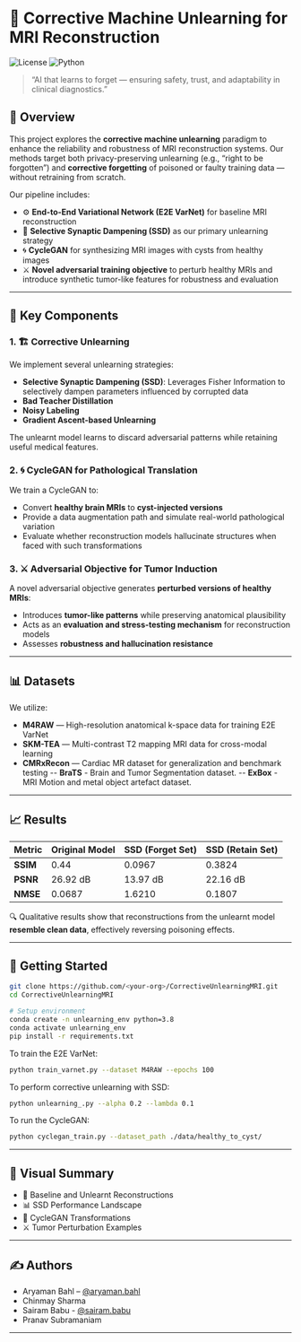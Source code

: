 
# 🧠 Corrective Machine Unlearning for MRI Reconstruction

![License](https://img.shields.io/badge/license-MIT-blue.svg) ![Python](https://img.shields.io/badge/python-3.8+-green.svg)

> “AI that learns to forget — ensuring safety, trust, and adaptability in clinical diagnostics.”

## 🔬 Overview

This project explores the **corrective machine unlearning** paradigm to enhance the reliability and robustness of MRI reconstruction systems. Our methods target both privacy-preserving unlearning (e.g., “right to be forgotten”) and **corrective forgetting** of poisoned or faulty training data — without retraining from scratch.

Our pipeline includes:
- ⚙️ **End-to-End Variational Network (E2E VarNet)** for baseline MRI reconstruction
- 🧽 **Selective Synaptic Dampening (SSD)** as our primary unlearning strategy
- 🌀 **CycleGAN** for synthesizing MRI images with cysts from healthy images
- ⚔️ **Novel adversarial training objective** to perturb healthy MRIs and introduce synthetic tumor-like features for robustness and evaluation

---

## 🧩 Key Components

### 1. 🏗️ Corrective Unlearning

We implement several unlearning strategies:
- **Selective Synaptic Dampening (SSD)**: Leverages Fisher Information to selectively dampen parameters influenced by corrupted data
- **Bad Teacher Distillation**
- **Noisy Labeling**
- **Gradient Ascent-based Unlearning**

The unlearnt model learns to discard adversarial patterns while retaining useful medical features.

### 2. 🌀 CycleGAN for Pathological Translation

We train a CycleGAN to:
- Convert **healthy brain MRIs** to **cyst-injected versions**
- Provide a data augmentation path and simulate real-world pathological variation
- Evaluate whether reconstruction models hallucinate structures when faced with such transformations

### 3. ⚔️ Adversarial Objective for Tumor Induction

A novel adversarial objective generates **perturbed versions of healthy MRIs**:
- Introduces **tumor-like patterns** while preserving anatomical plausibility
- Acts as an **evaluation and stress-testing mechanism** for reconstruction models
- Assesses **robustness and hallucination resistance**

---

## 📊 Datasets

We utilize:
- **M4RAW** — High-resolution anatomical k-space data for training E2E VarNet
- **SKM-TEA** — Multi-contrast T2 mapping MRI data for cross-modal learning
- **CMRxRecon** — Cardiac MR dataset for generalization and benchmark testing
-- **BraTS** - Brain and Tumor Segmentation dataset.
-- **ExBox** - MRI Motion and metal object artefact dataset.
---

## 📈 Results

| Metric         | Original Model | SSD (Forget Set) | SSD (Retain Set) |
|----------------|----------------|------------------|------------------|
| **SSIM**       | 0.44           | 0.0967           | 0.3824           |
| **PSNR**       | 26.92 dB       | 13.97 dB         | 22.16 dB         |
| **NMSE**       | 0.0687         | 1.6210           | 0.1807           |

🔍 Qualitative results show that reconstructions from the unlearnt model **resemble clean data**, effectively reversing poisoning effects.

---

## 🧪 Getting Started

```bash
git clone https://github.com/<your-org>/CorrectiveUnlearningMRI.git
cd CorrectiveUnlearningMRI

# Setup environment
conda create -n unlearning_env python=3.8
conda activate unlearning_env
pip install -r requirements.txt
```

To train the E2E VarNet:
```bash
python train_varnet.py --dataset M4RAW --epochs 100
```

To perform corrective unlearning with SSD:
```bash
python unlearning_.py --alpha 0.2 --lambda 0.1
```

To run the CycleGAN:
```bash
python cyclegan_train.py --dataset_path ./data/healthy_to_cyst/
```

---

## 🎥 Visual Summary

- 🧠 Baseline and Unlearnt Reconstructions
- 📊 SSD Performance Landscape
- 🔄 CycleGAN Transformations
- ⚔️ Tumor Perturbation Examples


---

## ✍️ Authors

- Aryaman Bahl – [@aryaman.bahl](mailto:aryaman.bahl@research.iiit.ac.in)
- Chinmay Sharma 
- Sairam Babu - [@sairam.babu](mailto:sairam.babu@research.iiit.ac.in)
- Pranav Subramaniam

---
